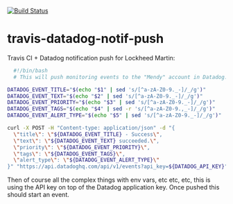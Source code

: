 [![Build Status](https://app.travis-ci.com/Montana/travis-datadog-notif-push.svg?branch=master)](https://app.travis-ci.com/Montana/travis-datadog-notif-push)

# travis-datadog-notif-push
Travis CI + Datadog notification push for Lockheed Martin:

```bash
  #!/bin/bash
  # This will push monitoring events to the "Mendy" account in Datadog. 

DATADOG_EVENT_TITLE="$(echo "$1" | sed 's/[^a-zA-Z0-9._-]/_/g')"
DATADOG_EVENT_TEXT="$(echo "$2" | sed 's/[^a-zA-Z0-9._-]/_/g')"
DATADOG_EVENT_PRIORITY="$(echo "$3" | sed 's/[^a-zA-Z0-9._-]/_/g')"
DATADOG_EVENT_TAGS="$(echo "$4" | sed -r 's/[^a-zA-Z0-9.,_-]/_/g')"
DATADOG_EVENT_ALERT_TYPE="$(echo "$5" | sed 's/[^a-zA-Z0-9._-]/_/g')"

curl -X POST -H "Content-type: application/json" -d "{
  \"title\": \"${DATADOG_EVENT_TITLE} - Success\",
  \"text\": \"${DATADOG_EVENT_TEXT} succeeded.\",
  \"priority\": \"${DATADOG_EVENT_PRIORITY}\",
  \"tags\": \"${DATADOG_EVENT_TAGS}\",
  \"alert_type\": \"${DATADOG_EVENT_ALERT_TYPE}\"  
}" "https://api.datadoghq.com/api/v1/events?api_key=${DATADOG_API_KEY}"
```
Then of course all the complex things with env vars, etc etc, etc, this is using the API key on top of the Datadog application key. Once pushed this should start an event. 
